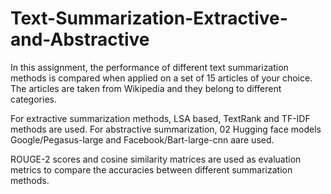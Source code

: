 # Text-Summarization-Extractive-and-Abstractive
In this assignment, the performance of different text summarization methods is compared when applied on a set of 15 articles of your choice. The articles are taken from Wikipedia and they belong to different categories.


For extractive summarization methods, LSA based, TextRank and TF-IDF methods are used. 
For abstractive summarization, 02 Hugging face models Google/Pegasus-large and Facebook/Bart-large-cnn aare used.


ROUGE-2 scores and cosine similarity matrices are used as evaluation metrics to compare the accuracies between different summarization methods.

